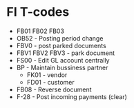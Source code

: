 # FI T-codes

* FB01 FB02 FB03
* OB52 - Posting period change
* FBV0 - post parked documents
* FBV1 FBV2 FBV3 - park document
* FS00 - Edit GL account centrally
* BP - Maintain bussiness partner
  * FK01 - vendor
  * FD01 - customer
* FB08 - Reverse document
* F-28 - Post incoming payments (clear)
